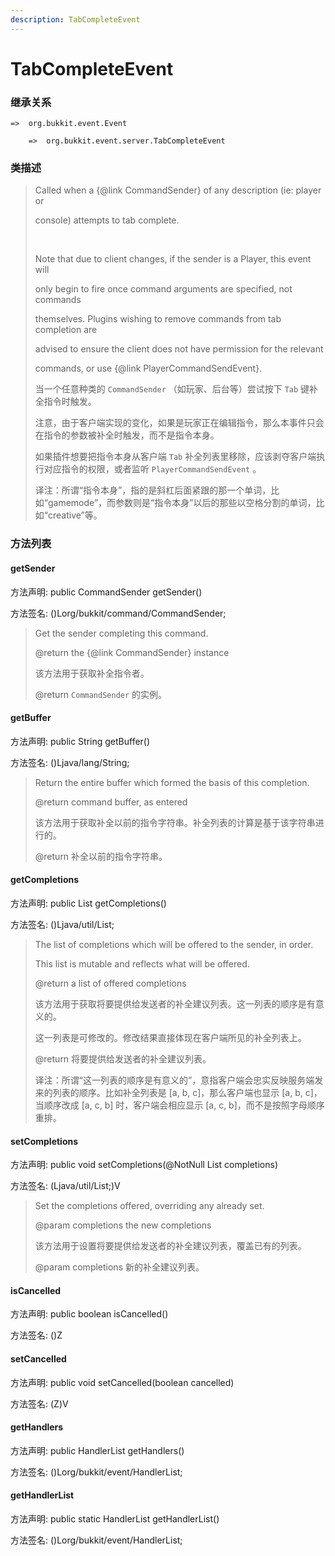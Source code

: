 ```yaml
---
description: TabCompleteEvent
---
```


# TabCompleteEvent

### 继承关系

    =>  org.bukkit.event.Event

        =>  org.bukkit.event.server.TabCompleteEvent

### 类描述

> Called when a {@link CommandSender} of any description (ie: player or
>
> console) attempts to tab complete.
>
> <br>
>
> Note that due to client changes, if the sender is a Player, this event will
>
> only begin to fire once command arguments are specified, not commands
>
> themselves. Plugins wishing to remove commands from tab completion are
>
> advised to ensure the client does not have permission for the relevant
>
> commands, or use {@link PlayerCommandSendEvent}.
>
> 当一个任意种类的 `CommandSender` （如玩家、后台等）尝试按下 `Tab` 键补全指令时触发。
>
> 注意，由于客户端实现的变化，如果是玩家正在编辑指令，那么本事件只会在指令的参数被补全时触发，而不是指令本身。
>
> 如果插件想要把指令本身从客户端 `Tab` 补全列表里移除，应该剥夺客户端执行对应指令的权限，或者监听 `PlayerCommandSendEvent` 。
>
> 译注：所谓“指令本身”，指的是斜杠后面紧跟的那一个单词，比如“gamemode”，而参数则是“指令本身”以后的那些以空格分割的单词，比如“creative”等。

### 方法列表

#### getSender

方法声明: public CommandSender getSender()

方法签名: ()Lorg/bukkit/command/CommandSender;

> Get the sender completing this command.
>
> @return the {@link CommandSender} instance
>
> 该方法用于获取补全指令者。
>
> @return `CommandSender` 的实例。

#### getBuffer

方法声明: public String getBuffer()

方法签名: ()Ljava/lang/String;

> Return the entire buffer which formed the basis of this completion.
>
> @return command buffer, as entered
>
> 该方法用于获取补全以前的指令字符串。补全列表的计算是基于该字符串进行的。
>
> @return 补全以前的指令字符串。

#### getCompletions

方法声明: public List<String> getCompletions()

方法签名: ()Ljava/util/List;

> The list of completions which will be offered to the sender, in order.
>
> This list is mutable and reflects what will be offered.
>
> @return a list of offered completions
>
> 该方法用于获取将要提供给发送者的补全建议列表。这一列表的顺序是有意义的。
>
> 这一列表是可修改的。修改结果直接体现在客户端所见的补全列表上。
>
> @return 将要提供给发送者的补全建议列表。
>
> 译注：所谓“这一列表的顺序是有意义的”，意指客户端会忠实反映服务端发来的列表的顺序。比如补全列表是 [a, b, c]，那么客户端也显示 [a, b, c]，当顺序改成 [a, c, b] 时，客户端会相应显示 [a, c, b]，而不是按照字母顺序重排。

#### setCompletions

方法声明: public void setCompletions(@NotNull List<String> completions)

方法签名: (Ljava/util/List;)V

> Set the completions offered, overriding any already set.
>
> @param completions the new completions
>
> 该方法用于设置将要提供给发送者的补全建议列表，覆盖已有的列表。
>
> @param completions 新的补全建议列表。

#### isCancelled

方法声明: public boolean isCancelled()

方法签名: ()Z

#### setCancelled

方法声明: public void setCancelled(boolean cancelled)

方法签名: (Z)V

#### getHandlers

方法声明: public HandlerList getHandlers()

方法签名: ()Lorg/bukkit/event/HandlerList;

#### getHandlerList

方法声明: public static HandlerList getHandlerList()

方法签名: ()Lorg/bukkit/event/HandlerList;